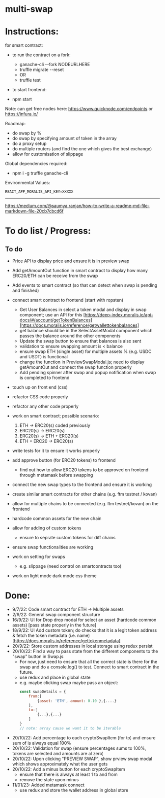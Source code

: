 # multi-swap

# Instructions:

for smart contract:

- to run the contract on a fork:

  - ganache-cli --fork NODEURLHERE
  - truffle migrate --reset
  - OR
  - truffle test

- to start frontend:
- npm start

Note: can get free nodes here: https://www.quicknode.com/endpoints or https://infura.io/

Roadmap:

- do swap by %
- do swap by specifying amount of token in the array
- do a proxy setup
- do multiple routers (and find the one which gives the best exchange)
- allow for customisation of slippage

Global dependencies required:

- npm i -g truffle ganache-cli

Environmental Values:

```Javascript
REACT_APP_MORALIS_API_KEY=XXXXX
```

---

https://medium.com/@saumya.ranjan/how-to-write-a-readme-md-file-markdown-file-20cb7cbcd6f

# To do list / Progress:

## To do

- Price API to display price and ensure it is in preview swap
- Add getAmountOut function in smart contract to display how many ERC20/ETH can be receive from the swap
- Add events to smart contract (so that can detect when swap is pending and finished)
- connect smart contract to frontend (start with ropsten)
  - Get User Balances in select a token modal and display in swap component; use an API for this [https://deep-index.moralis.io/api-docs/#/account/getTokenBalances][https://docs.moralis.io/reference/getwallettokenbalances]
  - get balance should be in the SelectAssetModal component which passes the balance around the other components
  - Update the swap button to ensure that balances is also sent
  - validation to ensure swapping amount is < balance
  - ensure swap ETH (single asset) for multiple assets % (e.g. USDC and USDT) is functional
  - change the function in PreviewSwapModal.js; need to display getAmountOut and connect the swap function properly
  - Add pending spinner after swap and popup notification when swap is completed to frontend
- touch up on front end (css)
- refactor CSS code properly
- refactor any other code properly

- work on smart contract; possible scenario:
  1. ETH -> ERC20(s) coded previously
  2. ERC20(s) -> ERC20(s)
  3. ERC20(s) -> ETH + ERC20(s)
  4. ETH + ERC20 -> ERC20(s)
- write tests for it to ensure it works properly

- add approve button (for ERC20 tokens) to frontend
  - find out how to allow ERC20 tokens to be approved on frontend
    through metamask before swapping
- connect the new swap types to the frontend and ensure it is working

- create similar smart contracts for other chains (e.g. ftm testnet / kovan)

- allow for multiple chains to be connected (e.g. ftm testnet/kovan) on the frontend
- hardcode common assets for the new chain
- allow for adding of custom tokens
  - ensure to seprate custom tokens for diff chains
- ensure swap functionalities are working

- work on setting for swaps
  - e.g. slippage (need control on smartcontracts too)
- work on light mode dark mode css theme

# Done:

- 9/7/22: Code smart contract for ETH -> Multiple assets
- 2/9/22: General swap component structure
- 16/9/22: UI for Drop drop modal for select an asset (hardcode common assets) [pass state properly in the future]
- 18/9/22: UI Add custom token; do checks that it is a legit token address & fetch the token metadata (i.e. name) [https://docs.moralis.io/reference/gettokenmetadata]
- 20/9/22: Store custom addresses in local storage using redux persist
- 20/10/22: Find a way to pass state from the different components to the "swap" button in Swap.js
  - For now, just need to ensure that all the correct state is there for the swap and do a console.log() to test. Connect to smart contract in the future.
  - use redux and place in global state
  - e.g. maybe clicking swap maybe pass an object:
    ```Javascript
    const swapDetails = {
        from:[
            {asset: 'ETH', amount: 0.10 },{....}
        ],
        to:[
            {...},{...}
        ]
    }
    // note: array cause we want it to be iterable
    ```
- 20/10/22: Add percentage to each cryptoSwapItem (for to) and ensure sum of is always equal 100%
- 20/10/22: Validation for swap (ensure percentages sums to 100%, tokens are selected and amounts are al zero)
- 20/10/22: Upon clicking "PREVIEW SWAP", show prview swap modal which shows approximately what the user gets
- 20/10/22: Add a minus button for each cryptoSwapItem
  - ensure that there is always at least 1 to and from
  - remove the state upon minus
- 11/01/23: Added metamask connect
  - use redux and store the wallet address in global store